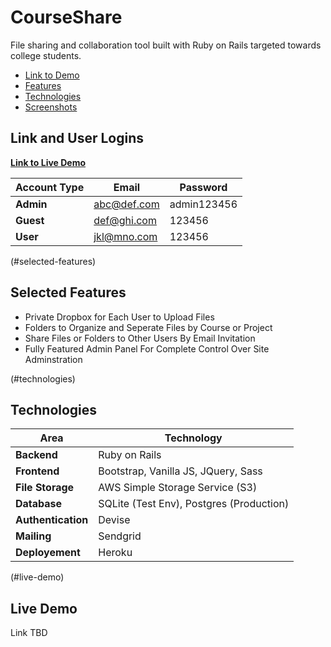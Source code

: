 # CourseShare 
File sharing and collaboration tool built with Ruby on Rails targeted towards college students. 


* [Link to Demo](https://young-fjord-81368.herokuapp.com/) 
* [Features](#selected-features)
* [Technologies](#technologies)
* [Screenshots](#Screenshots)

## Link and User Logins

**[Link to Live Demo](https://young-fjord-81368.herokuapp.com/)**

Account Type | Email | Password
--- | --- | ---
**Admin** | abc@def.com | admin123456
**Guest** |  def@ghi.com | 123456
**User** |  jkl@mno.com | 123456

(#selected-features)
## Selected Features
* Private Dropbox for Each User to Upload Files
* Folders to Organize and Seperate Files by Course or Project
* Share Files or Folders to Other Users By Email Invitation
* Fully Featured Admin Panel For Complete Control Over Site Adminstration

(#technologies)
## Technologies

Area | Technology 
--- | --- 
**Backend** | Ruby on Rails
**Frontend** |  Bootstrap, Vanilla JS, JQuery, Sass
**File Storage** | AWS Simple Storage Service (S3)
**Database** |  SQLite (Test Env), Postgres (Production)
**Authentication** | Devise
**Mailing** | Sendgrid
**Deployement** |  Heroku

(#live-demo)
## Live Demo
Link TBD

